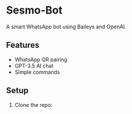 # Sesmo-Bot

A smart WhatsApp bot using Baileys and OpenAI.

## Features
- WhatsApp QR pairing
- GPT-3.5 AI chat
- Simple commands

## Setup

1. Clone the repo:
